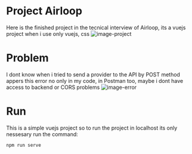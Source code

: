 # Project Airloop

Here is the finished project in the tecnical interview of Airloop, its a vuejs project when i use
only vuejs, css
![image-project](https://github.com/)

# Problem

I dont know when i tried to send a provider to the API by POST method appers this error no only in my code, in Postman too, maybe i dont have access to backend or CORS problems
![image-error](https://github.com/)

# Run

This is a simple vuejs project so to run the project in localhost its only nessesary run the command:

```js
npm run serve
```
